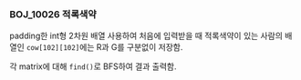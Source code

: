 ### BOJ_10026 적록색약

padding한 int형 2차원 배열 사용하여 처음에 입력받을 때 적록색약이 있는 사람의 배열인 `cow[102][102]`에는 R과 G를 구분없이 저장함.

각 matrix에 대해 `find()`로 BFS하여 결과 출력함.

